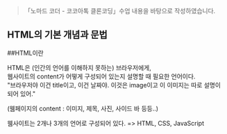 > 「노마드 코더 - 코코아톡 클론코딩」수업 내용을 바탕으로 작성하였습니다.

HTML의 기본 개념과 문법
---------   
##HTML이란

HTML은 (인간의 언어를 이해하지 못하는) 브라우저에게,   
웹사이트의 content가 어떻게 구성되어 있는지 설명할 때 필요한 언어이다.   
"브라우저야 이건 title이고, 이건 날짜야. 이것은 image이고 이 이미지는 따로 설명이 되어 있어."

(웸페이지의 content : 이미지, 제목, 사진, 사이드 바 등등..)

웸사이트는 2개나 3개의 언어로 구성되어 있다.
=> HTML, CSS, JavaScript
